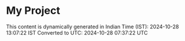# My Project

This content is dynamically generated in Indian Time (IST): 2024-10-28 13:07:22 IST
Converted to UTC: 2024-10-28 07:37:22 UTC
